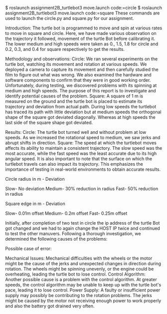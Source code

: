 $ roslaunch assignment2B_turtlebot3 move.launch code:=circle 
$ roslaunch assignment2B_turtlebot3 move.launch code:=square
These commands are used to launch the circle.py and square.py for our assignment.

Introduction:
The turtle bot is programmed to move and spin at various rates to move in square and circle. Here, we have made various observation on the trajectory it followed, movement of the turtle Bot before calibrating it. 
The lower medium and high speeds were taken as 0., 1.5, 1.8 for circle and  0.2, 0.3, and 0.4 for square respectively to get the results.


Methodology and observations: 
Circle:
We ran several experiments on the turtle bot, watching its movement and rotation at various speeds. We deployed a camera to capture its movement and then carefully studied the film to figure out what was wrong. We also examined the hardware and software components to confirm that they were in good working order. Unfortunately, during testing, we discovered problems with its spinning at medium and high speeds. The purpose of this report is to investigate and identify potential causes of the problem.
Square:
A square of 1 m is measured on the ground and the turtle bot is placed to estimate its trajectory and deviation from actual path. During low speeds the turtlebot has traced its path with little deviation but at medium speeds the orthogonal shape of the square got deviated diagonally. Whereas at high speeds the last side of the square shape got deviated.


Results:
Circle:
The turtle bot turned well and without problem at low speeds. As we increased the rotational speed to medium, we saw jerks and abrupt shifts in direction.
Square:
The speed at which the turtlebot moves affects its ability to maintain a consistent trajectory. The slow speed was the most accurate, while the fast speed was the least accurate due to its high angular speed. It is also important to note that the surface on which the turtlebot travels can also impact its trajectory.  This emphasizes the importance of testing in real-world environments to obtain accurate results.


Circle radius in m - Deviation 

Slow- No deviation
Medium- 30% reduction in radius
Fast- 50% reduction in radius

Square edge in m - Deviation 

Slow- 0.01m offset
Medium- 0.2m offset
Fast- 0.25m offset


Initially, after completion of two test in circle the ip address of the turtle Bot got changed and we had to again change the HOST IP twice and continued to test the other manuvers.
Following a thorough investigation, we determined the following causes of the problems:

Possible case of error:

Mechanical Issues: Mechanical difficulties with the wheels or the motor might be the cause of the jerks and unexpected changes in direction during rotation. The wheels might be spinning unevenly, or the engine could be overheating, leading the turtle bot to lose control.
Control Algorithm: Another possible cause is a problem with the control algorithm. At greater speeds, the control algorithm may be unable to keep up with the turtle bot's pace, leading it to lose control.
Power Supply: A faulty or insufficient power supply may possibly be contributing to the rotation problems. The jerks might be caused by the motor not receiving enough power to work properly and also the battery got drained very often.
